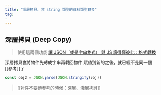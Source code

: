 ```yaml
---
title: "深層拷貝、非 string 類型的資料類型轉換"
tag: 
- 
---
```

## 深層拷貝 (Deep Copy)
>使用這兩個功能 [讓 JSON（或是字串格式） 與 JS 讀得懂彼此：格式轉換](讓%20JSON（或是字串格式）%20與%20JS%20讀得懂彼此：格式轉換.md)

深層拷貝會將物件先轉成字串再轉回物件
賦值到新的之後，就已經不是同一個[[參考]]了

```js
const obj2 = JSON.parse(JSON.stringify(obj))
```


>[[物件不要傳參考的時候：深層、淺層拷貝]]